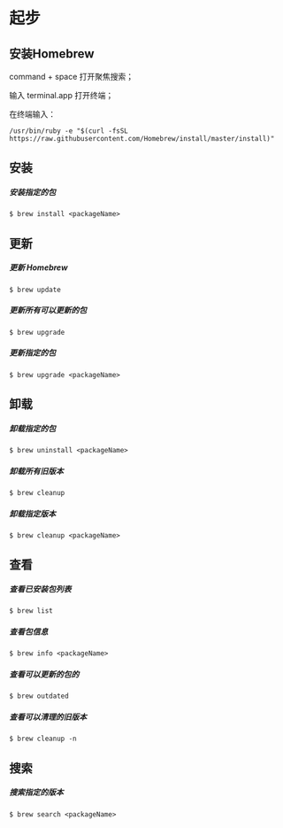 # 起步

## 安装Homebrew

command + space 打开聚焦搜索；

输入 terminal.app 打开终端；

在终端输入：

```
/usr/bin/ruby -e "$(curl -fsSL https://raw.githubusercontent.com/Homebrew/install/master/install)"
```



## 安装

##### 安装指定的包

```shell
$ brew install <packageName>
```



## 更新

##### 更新 Homebrew

```shell
$ brew update
```

##### 更新所有可以更新的包

```shell
$ brew upgrade
```

##### 更新指定的包

```shell
$ brew upgrade <packageName>
```



## 卸载

##### 卸载指定的包

```shell
$ brew uninstall <packageName>
```

##### 卸载所有旧版本

```shell
$ brew cleanup
```

##### 卸载指定版本

```shell
$ brew cleanup <packageName>
```



## 查看

##### 查看已安装包列表

```shell
$ brew list
```

##### 查看包信息

```shell
$ brew info <packageName>
```

##### 查看可以更新的包的

```shell
$ brew outdated
```

##### 查看可以清理的旧版本

```shell
$ brew cleanup -n
```



## 搜索

##### 搜索指定的版本

```shell
$ brew search <packageName>
```

